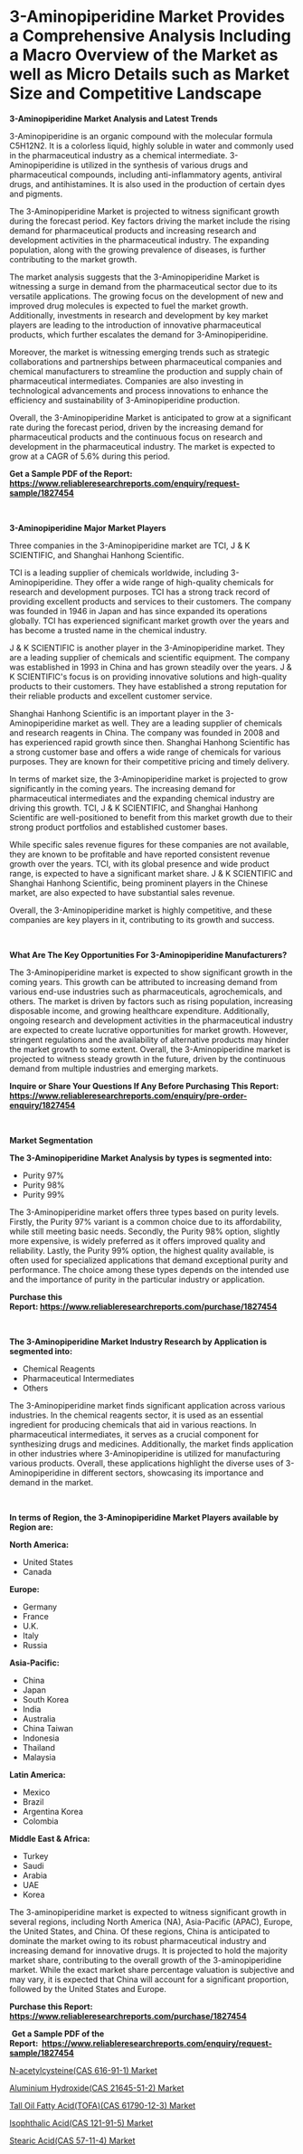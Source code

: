 <p><h1>3-Aminopiperidine Market Provides a Comprehensive Analysis Including a Macro Overview of the Market as well as Micro Details such as Market Size and Competitive Landscape</h1></p><p><strong>3-Aminopiperidine Market Analysis and Latest Trends</strong></p>
<p><p>3-Aminopiperidine is an organic compound with the molecular formula C5H12N2. It is a colorless liquid, highly soluble in water and commonly used in the pharmaceutical industry as a chemical intermediate. 3-Aminopiperidine is utilized in the synthesis of various drugs and pharmaceutical compounds, including anti-inflammatory agents, antiviral drugs, and antihistamines. It is also used in the production of certain dyes and pigments.</p><p>The 3-Aminopiperidine Market is projected to witness significant growth during the forecast period. Key factors driving the market include the rising demand for pharmaceutical products and increasing research and development activities in the pharmaceutical industry. The expanding population, along with the growing prevalence of diseases, is further contributing to the market growth.</p><p>The market analysis suggests that the 3-Aminopiperidine Market is witnessing a surge in demand from the pharmaceutical sector due to its versatile applications. The growing focus on the development of new and improved drug molecules is expected to fuel the market growth. Additionally, investments in research and development by key market players are leading to the introduction of innovative pharmaceutical products, which further escalates the demand for 3-Aminopiperidine.</p><p>Moreover, the market is witnessing emerging trends such as strategic collaborations and partnerships between pharmaceutical companies and chemical manufacturers to streamline the production and supply chain of pharmaceutical intermediates. Companies are also investing in technological advancements and process innovations to enhance the efficiency and sustainability of 3-Aminopiperidine production.</p><p>Overall, the 3-Aminopiperidine Market is anticipated to grow at a significant rate during the forecast period, driven by the increasing demand for pharmaceutical products and the continuous focus on research and development in the pharmaceutical industry. The market is expected to grow at a CAGR of 5.6% during this period.</p></p>
<p><strong>Get a Sample PDF of the Report:&nbsp; <a href="https://www.reliableresearchreports.com/enquiry/request-sample/1827454">https://www.reliableresearchreports.com/enquiry/request-sample/1827454</a></strong></p>
<p>&nbsp;</p>
<p><strong>3-Aminopiperidine Major Market Players</strong></p>
<p><p>Three companies in the 3-Aminopiperidine market are TCI, J & K SCIENTIFIC, and Shanghai Hanhong Scientific. </p><p>TCI is a leading supplier of chemicals worldwide, including 3-Aminopiperidine. They offer a wide range of high-quality chemicals for research and development purposes. TCI has a strong track record of providing excellent products and services to their customers. The company was founded in 1946 in Japan and has since expanded its operations globally. TCI has experienced significant market growth over the years and has become a trusted name in the chemical industry.</p><p>J & K SCIENTIFIC is another player in the 3-Aminopiperidine market. They are a leading supplier of chemicals and scientific equipment. The company was established in 1993 in China and has grown steadily over the years. J & K SCIENTIFIC's focus is on providing innovative solutions and high-quality products to their customers. They have established a strong reputation for their reliable products and excellent customer service.</p><p>Shanghai Hanhong Scientific is an important player in the 3-Aminopiperidine market as well. They are a leading supplier of chemicals and research reagents in China. The company was founded in 2008 and has experienced rapid growth since then. Shanghai Hanhong Scientific has a strong customer base and offers a wide range of chemicals for various purposes. They are known for their competitive pricing and timely delivery.</p><p>In terms of market size, the 3-Aminopiperidine market is projected to grow significantly in the coming years. The increasing demand for pharmaceutical intermediates and the expanding chemical industry are driving this growth. TCI, J & K SCIENTIFIC, and Shanghai Hanhong Scientific are well-positioned to benefit from this market growth due to their strong product portfolios and established customer bases.</p><p>While specific sales revenue figures for these companies are not available, they are known to be profitable and have reported consistent revenue growth over the years. TCI, with its global presence and wide product range, is expected to have a significant market share. J & K SCIENTIFIC and Shanghai Hanhong Scientific, being prominent players in the Chinese market, are also expected to have substantial sales revenue.</p><p>Overall, the 3-Aminopiperidine market is highly competitive, and these companies are key players in it, contributing to its growth and success.</p></p>
<p>&nbsp;</p>
<p><strong>What Are The Key Opportunities For 3-Aminopiperidine Manufacturers?</strong></p>
<p><p>The 3-Aminopiperidine market is expected to show significant growth in the coming years. This growth can be attributed to increasing demand from various end-use industries such as pharmaceuticals, agrochemicals, and others. The market is driven by factors such as rising population, increasing disposable income, and growing healthcare expenditure. Additionally, ongoing research and development activities in the pharmaceutical industry are expected to create lucrative opportunities for market growth. However, stringent regulations and the availability of alternative products may hinder the market growth to some extent. Overall, the 3-Aminopiperidine market is projected to witness steady growth in the future, driven by the continuous demand from multiple industries and emerging markets.</p></p>
<p><strong>Inquire or Share Your Questions If Any Before Purchasing This Report: <a href="https://www.reliableresearchreports.com/enquiry/pre-order-enquiry/1827454">https://www.reliableresearchreports.com/enquiry/pre-order-enquiry/1827454</a></strong></p>
<p>&nbsp;</p>
<p><strong>Market Segmentation</strong></p>
<p><strong>The 3-Aminopiperidine Market Analysis by types is segmented into:</strong></p>
<p><ul><li>Purity 97%</li><li>Purity 98%</li><li>Purity 99%</li></ul></p>
<p><p>The 3-Aminopiperidine market offers three types based on purity levels. Firstly, the Purity 97% variant is a common choice due to its affordability, while still meeting basic needs. Secondly, the Purity 98% option, slightly more expensive, is widely preferred as it offers improved quality and reliability. Lastly, the Purity 99% option, the highest quality available, is often used for specialized applications that demand exceptional purity and performance. The choice among these types depends on the intended use and the importance of purity in the particular industry or application.</p></p>
<p><strong>Purchase this Report:&nbsp;<a href="https://www.reliableresearchreports.com/purchase/1827454">https://www.reliableresearchreports.com/purchase/1827454</a></strong></p>
<p>&nbsp;</p>
<p><strong>The 3-Aminopiperidine Market Industry Research by Application is segmented into:</strong></p>
<p><ul><li>Chemical Reagents</li><li>Pharmaceutical Intermediates</li><li>Others</li></ul></p>
<p><p>The 3-Aminopiperidine market finds significant application across various industries. In the chemical reagents sector, it is used as an essential ingredient for producing chemicals that aid in various reactions. In pharmaceutical intermediates, it serves as a crucial component for synthesizing drugs and medicines. Additionally, the market finds application in other industries where 3-Aminopiperidine is utilized for manufacturing various products. Overall, these applications highlight the diverse uses of 3-Aminopiperidine in different sectors, showcasing its importance and demand in the market.</p></p>
<p>&nbsp;</p>
<p><strong>In terms of Region, the 3-Aminopiperidine Market Players available by Region are:</strong></p>
<p>
    <p> <strong> North America: </strong>
        <ul>
            <li>United States</li>
            <li>Canada</li>
        </ul>
        </p> 
    <p> <strong> Europe: </strong>
        <ul>
            <li>Germany</li>
            <li>France</li>
            <li>U.K.</li>
            <li>Italy</li>
            <li>Russia</li>
        </ul>
        </p> 
    <p> <strong> Asia-Pacific: </strong>
        <ul>
            <li>China</li>
            <li>Japan</li>
            <li>South Korea</li>
            <li>India</li>
            <li>Australia</li>
            <li>China Taiwan</li>
            <li>Indonesia</li>
            <li>Thailand</li>
            <li>Malaysia</li>
        </ul>
        </p> 
    <p> <strong> Latin America: </strong>
        <ul>
            <li>Mexico</li>
            <li>Brazil</li>
            <li>Argentina Korea</li>
            <li>Colombia</li>
        </ul>
        </p> 
    <p> <strong> Middle East & Africa: </strong>
        <ul>
            <li>Turkey</li>
            <li>Saudi</li>
            <li>Arabia</li>
            <li>UAE</li>
            <li>Korea</li>
        </ul>
    </p>
    </p>
<p><p>The 3-aminopiperidine market is expected to witness significant growth in several regions, including North America (NA), Asia-Pacific (APAC), Europe, the United States, and China. Of these regions, China is anticipated to dominate the market owing to its robust pharmaceutical industry and increasing demand for innovative drugs. It is projected to hold the majority market share, contributing to the overall growth of the 3-aminopiperidine market. While the exact market share percentage valuation is subjective and may vary, it is expected that China will account for a significant proportion, followed by the United States and Europe.</p></p>
<p><strong>Purchase this Report: <a href="https://www.reliableresearchreports.com/purchase/1827454">https://www.reliableresearchreports.com/purchase/1827454</a></strong></p>
<p>&nbsp;<strong>Get a Sample PDF of the Report:&nbsp;&nbsp;<a href="https://www.reliableresearchreports.com/enquiry/request-sample/1827454">https://www.reliableresearchreports.com/enquiry/request-sample/1827454</a></strong></p>
<p><strong></strong></p>
<p><p><a href="https://github.com/vimar16th/Market-Research-Report-List-2/blob/main/n-acetylcysteinecas-616-91-1-market.md">N-acetylcysteine(CAS 616-91-1) Market</a></p><p><a href="https://github.com/sofayahoo2023/Market-Research-Report-List-2/blob/main/aluminium-hydroxidecas-21645-51-2-market.md">Aluminium Hydroxide(CAS 21645-51-2) Market</a></p><p><a href="https://github.com/pizolina/Market-Research-Report-List-2/blob/main/tall-oil-fatty-acidtofacas-61790-12-3-market.md">Tall Oil Fatty Acid(TOFA)(CAS 61790-12-3) Market</a></p><p><a href="https://github.com/lbird53714/Market-Research-Report-List-2/blob/main/isophthalic-acidcas-121-91-5-market.md">Isophthalic Acid(CAS 121-91-5) Market</a></p><p><a href="https://github.com/mabutironaldo/Market-Research-Report-List-2/blob/main/stearic-acidcas-57-11-4-market.md">Stearic Acid(CAS 57-11-4) Market</a></p></p>
